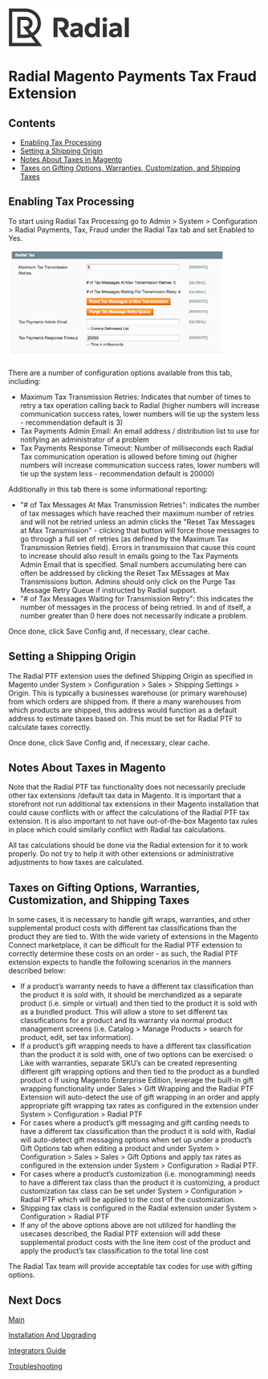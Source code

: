 [![Radial Logo](assets/radial_logo.png)](http://www.radial.com/)

# Radial Magento Payments Tax Fraud Extension 

## Contents
  * [Enabling Tax Processing](#enabling-tax-processing)
  * [Setting a Shipping Origin](#setting_a_shipping_origin)
  * [Notes About Taxes in Magento](#notes-about-taxes-in-magento)
  * [Taxes on Gifting Options, Warranties, Customization, and Shipping Taxes](taxes_on_gifting_options_warranties_customization_and_shipping_taxes) 

## Enabling Tax Processing

To start using Radial Tax Processing go to Admin > System > Configuration > Radial Payments, Tax, Fraud under the Radial Tax tab and set Enabled to Yes.

<img src="assets/tax_tab.png">

There are a number of configuration options available from this tab, including:

- Maximum Tax Transmission Retries: Indicates that number of times to retry a tax operation calling back to Radial (higher numbers will increase communication success rates, lower numbers will tie up the system less - recommendation default is 3)
- Tax Payments Admin Email: An email address / distribution list to use for notifying an administrator of a problem
- Tax Payments Response Timeout: Number of milliseconds each Radial Tax communication operation is allowed before timing out (higher numbers will increase communication success rates, lower numbers will tie up the system less - recommendation default is 20000)

Additionally in this tab there is some informational reporting:

 - "# of Tax Messages At Max Transmission Retries": indicates the number of tax messages which have reached their maximum number of retries and will not be retried unless an admin clicks the "Reset Tax Messages at Max Transmission" - clicking that button will force those messages to go through a full set of retries (as defined by the Maximum Tax Transmission Retries field).  Errors in transmission that cause this count to increase should also result in emails going to the Tax Payments Admin Email that is specified.  Small numbers accumulating here can often be addressed by clicking the Reset Tax MEssages at Max Transmissions button.  Admins should only click on the Purge Tax Message Retry Queue if instructed by Radial support.
 - "# of Tax Messages Waiting for Transmission Retry": this indicates the number of messages in the process of being retried.  In and of itself, a number greater than 0 here does not necessarily indicate a problem. 

Once done, click Save Config and, if necessary, clear cache.

## Setting a Shipping Origin

The Radial PTF extension uses the defined Shipping Origin as specified in Magento under System > Configuration > Sales > Shipping Settings > Origin.  This is typically a businesses warehouse (or primary warehouse) from which orders are shipped from.  If there a many warehouses from which products are shipped, this address would function as a default address to estimate taxes based on.   This must be set for Radial PTF to calculate taxes correctly.

Once done, click Save Config and, if necessary, clear cache.

## Notes About Taxes in Magento

Note that the Radial PTF tax functionality does not necessarily preclude other tax extensions /default tax data in Magento.  It is important that a storefront not run additional tax extensions in their Magento installation that could cause conflicts with or affect the calculations of the Radial PTF tax extension.  It is also important to not have out-of-the-box Magento tax rules in place which could similarly conflict with Radial tax calculations.

All tax calculations should be done via the Radial extension for it to work properly.  Do not try to help it with other extensions or administrative adjustments to how taxes are calculated.

## Taxes on Gifting Options, Warranties, Customization, and Shipping Taxes

In some cases, it is necessary to handle gift wraps, warranties, and other supplemental product costs with different tax classifications than the product they are tied to.  With the wide variety of extensions in the Magento Connect marketplace, it can be difficult for the Radial PTF extension to correctly determine these costs on an order - as such, the Radial PTF extension expects to handle the following scenarios in the manners described below:

-	If a product’s warranty needs to have a different tax classification than the product it is sold with, it should be merchandized as a separate product (i.e. simple or virtual) and then tied to the product it is sold with as a bundled product.  This will allow a store to set different tax classifications for a product and its warranty via normal product management screens (i.e. Catalog > Manage Products > search for product, edit, set tax information).
-	If a product’s gift wrapping needs to have a different tax classification than the product it is sold with, one of two options can be exercised:
o	Like with warranties, separate SKU’s can be created representing different gift wrapping options and then tied to the product as a bundled product
o	If using Magento Enterprise Edition, leverage the built-in gift wrapping functionality under Sales > Gift Wrapping and the Radial PTF Extension will auto-detect the use of gift wrapping in an order and apply appropriate gift wrapping tax rates as configured in the extension under System > Configuration > Radial PTF
-	For cases where a product’s gift messaging and gift carding needs to have a different tax classification than the product it is sold with, Radial will auto-detect gift messaging options when set up under a product’s Gift Options tab when editing a product and under System > Configuration > Sales > Sales > Gift Options and apply tax rates as configured in the extension under System > Configuration > Radial PTF.
-	For cases where a product’s customization (i.e. monogramming) needs to have a different tax class than the product it is customizing, a product customization tax class can be set under System > Configuration > Radial PTF which will be applied to the cost of the customization.
-	Shipping tax class is configured in the Radial extension under System > Configuration > Radial PTF
-	If any of the above options above are not utilized for handling the usecases described, the Radial PTF extension will add these supplemental product costs with the line item cost of the product and apply the product’s tax classification to the total line cost

The Radial Tax team will provide acceptable tax codes for use with gifting options.


## Next Docs

[Main](../README.md)

[Installation And Upgrading](INSTALL.md)

[Integrators Guide](SI.md)

[Troubleshooting](SUPPORT.md)
